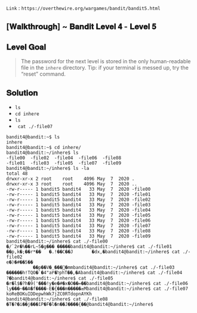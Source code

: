 `Link` : `https://overthewire.org/wargames/bandit/bandit5.html`

## [𝐖𝐚𝐥𝐤𝐭𝐡𝐫𝐨𝐮𝐠𝐡] ~ 𝐁𝐚𝐧𝐝𝐢𝐭 𝐋𝐞𝐯𝐞𝐥 𝟒 - 𝐋𝐞𝐯𝐞𝐥 𝟓
## 𝐋𝐞𝐯𝐞𝐥 𝐆𝐨𝐚𝐥
> The password for the next level is stored in the only human-readable file in the `inhere` directory. Tip: if your terminal is messed up, try the “reset” command.

## 𝐒𝐨𝐥𝐮𝐭𝐢𝐨𝐧

- `ls`
- `cd inhere`
- `ls`
- ` cat ./-file07`

```
bandit4@bandit:~$ ls
inhere
bandit4@bandit:~$ cd inhere/
bandit4@bandit:~/inhere$ ls
-file00  -file02  -file04  -file06  -file08
-file01  -file03  -file05  -file07  -file09
bandit4@bandit:~/inhere$ ls -la
total 48
drwxr-xr-x 2 root    root    4096 May  7  2020 .
drwxr-xr-x 3 root    root    4096 May  7  2020 ..
-rw-r----- 1 bandit5 bandit4   33 May  7  2020 -file00
-rw-r----- 1 bandit5 bandit4   33 May  7  2020 -file01
-rw-r----- 1 bandit5 bandit4   33 May  7  2020 -file02
-rw-r----- 1 bandit5 bandit4   33 May  7  2020 -file03
-rw-r----- 1 bandit5 bandit4   33 May  7  2020 -file04
-rw-r----- 1 bandit5 bandit4   33 May  7  2020 -file05
-rw-r----- 1 bandit5 bandit4   33 May  7  2020 -file06
-rw-r----- 1 bandit5 bandit4   33 May  7  2020 -file07
-rw-r----- 1 bandit5 bandit4   33 May  7  2020 -file08
-rw-r----- 1 bandit5 bandit4   33 May  7  2020 -file09
bandit4@bandit:~/inhere$ cat ./-file00
�/`2ғ�%��rL~5�g��� �����bandit4@bandit:~/inhere$ cat ./-file01
��p,k�;��r*��   �.!��C��J       �dx,�bandit4@bandit:~/inhere$ cat ./-file02
e�)�#��5��
          ��p��V�_���ׯ�mmbandit4@bandit:~/inhere$ cat ./-file03
������h!TQO�`�4"aל�߂phT��,�Abandit4@bandit:~/inhere$ cat ./-file04
?�bandit4@bandit:~/inhere$ cat ./-file05
�r�l$�?h�9('���!y�e�#�x�O��=��bandit4@bandit:~/inhere$ cat ./-file06
ly���~��A�f����-E�{���m�����ܗMbandit4@bandit:~/inhere$ cat ./-file07
koReBOKuIDDepwhWk7jZC0RTdopnAYKh
bandit4@bandit:~/inhere$ cat ./-file08
�T�?�i��j���îP�F�l�n��J����{��@bandit4@bandit:~/inhere$ 

```
